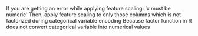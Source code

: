 If you are getting an error while applying feature scaling:
'x must be numeric'
Then, apply feature scaling to only those columns which is not factorized during categorical variable encoding
Because factor function in R does not convert categorical variable into numerical values
